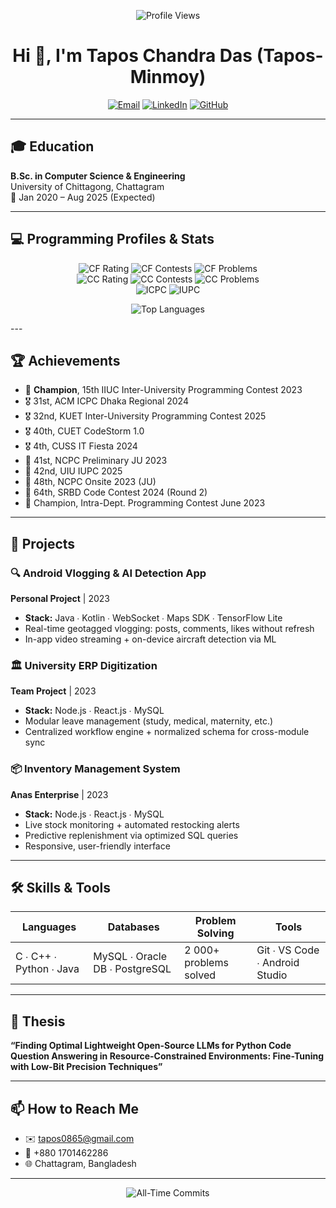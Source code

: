 <p align="center">
  <img src="https://komarev.com/ghpvc/?username=Tapos-Minmoy&style=flat-square" alt="Profile Views" />
</p>

<h1 align="center">Hi 👋, I'm Tapos Chandra Das (Tapos-Minmoy)</h1>
<p align="center">
  <a href="mailto:tapos0865@gmail.com"><img src="https://img.shields.io/badge/Email-D14836?style=for-the-badge&logo=gmail&logoColor=white" alt="Email"></a>
  <a href="https://www.linkedin.com/in/tapos-das-minmoy-ba488a284/"><img src="https://img.shields.io/badge/LinkedIn-0A66C2?style=for-the-badge&logo=linkedin&logoColor=white" alt="LinkedIn"></a>
  <a href="https://github.com/Tapos-Minmoy"><img src="https://img.shields.io/badge/GitHub-181717?style=for-the-badge&logo=github&logoColor=white" alt="GitHub"></a>
</p>

---

## 🎓 Education
**B.Sc. in Computer Science & Engineering**  
University of Chittagong, Chattagram  
📅 Jan 2020 – Aug 2025 (Expected)

---

## 💻 Programming Profiles & Stats

<p align="center">
  <!-- Codeforces -->
   <img src="https://img.shields.io/badge/CF%20Rating–Specialist%201576-blue?style=for-the-badge&logo=codeforces&logoColor=white" alt="CF Rating" />
  <img src="https://img.shields.io/badge/Codeforces–170%20contests-blue?style=for-the-badge&logo=codeforces&logoColor=white" alt="CF Contests" />
  <img src="https://img.shields.io/badge/CF%20Problems–1000%2B%20solved-blue?style=for-the-badge&logo=codeforces&logoColor=white" alt="CF Problems" />

  <br>

  <!-- CodeChef -->
   <img src="https://img.shields.io/badge/CC%20Rating–4★%201879-orange?style=for-the-badge&logo=codechef&logoColor=white" alt="CC Rating" />
  <img src="https://img.shields.io/badge/CodeChef–30%20contests-orange?style=for-the-badge&logo=codechef&logoColor=white" alt="CC Contests" />
  <img src="https://img.shields.io/badge/CC%20Problems–100%2B%20solved-orange?style=for-the-badge&logo=codechef&logoColor=white" alt="CC Problems" />
 
  <br>

  <!-- ICPC & IUPC -->
  <img src="https://img.shields.io/badge/ICPC–2×%20Dhaka%20Region-purple?style=for-the-badge&logo=icpc&logoColor=white" alt="ICPC" />
  <img src="https://img.shields.io/badge/IUPC–20%20national%20contests-green?style=for-the-badge&logo=icpc&logoColor=white" alt="IUPC" />
</p>
  <p align="center">
  <img src="https://github-readme-stats.vercel.app/api/top-langs/?username=Tapos-Minmoy&layout=compact&theme=radical" alt="Top Languages" />
</p>
---

## 🏆 Achievements
- 🏅 **Champion**, 15th IIUC Inter-University Programming Contest 2023  
- 🎖️ 31st, ACM ICPC Dhaka Regional 2024  
- 🎖️ 32nd, KUET Inter-University Programming Contest 2025  
- 🎖️ 40th, CUET CodeStorm 1.0  
- 🎖️ 4th, CUSS IT Fiesta 2024  
- 🥉 41st, NCPC Preliminary JU 2023  
- 🥉 42nd, UIU IUPC 2025  
- 🥉 48th, NCPC Onsite 2023 (JU)  
- 🥉 64th, SRBD Code Contest 2024 (Round 2)  
- 🏅 Champion, Intra-Dept. Programming Contest June 2023

---

## 🚀 Projects

### 🔍 Android Vlogging & AI Detection App  
**Personal Project** | 2023  
- **Stack:** Java ∙ Kotlin ∙ WebSocket ∙ Maps SDK ∙ TensorFlow Lite  
- Real-time geotagged vlogging: posts, comments, likes without refresh  
- In-app video streaming + on-device aircraft detection via ML  

### 🏛️ University ERP Digitization  
**Team Project** | 2023  
- **Stack:** Node.js ∙ React.js ∙ MySQL  
- Modular leave management (study, medical, maternity, etc.)  
- Centralized workflow engine + normalized schema for cross-module sync  

### 📦 Inventory Management System  
**Anas Enterprise** | 2023  
- **Stack:** Node.js ∙ React.js ∙ MySQL  
- Live stock monitoring + automated restocking alerts  
- Predictive replenishment via optimized SQL queries  
- Responsive, user-friendly interface  

---

## 🛠️ Skills & Tools
| Languages             | Databases                     | Problem Solving    | Tools                       |
| --------------------- | ----------------------------- | ------------------ | --------------------------- |
| C ∙ C++ ∙ Python ∙ Java | MySQL ∙ Oracle DB ∙ PostgreSQL | 2 000+ problems solved | Git ∙ VS Code ∙ Android Studio |

---

## 📜 Thesis
**“Finding Optimal Lightweight Open-Source LLMs for Python Code Question Answering in Resource-Constrained Environments: Fine-Tuning with Low-Bit Precision Techniques”**

---

## 📫 How to Reach Me
- ✉️ tapos0865@gmail.com  
- 📱 +880 1701462286  
- 🌐 Chattagram, Bangladesh  

---

<p align="center">
  <!-- Static all-time commits badge -->
  <img src="https://img.shields.io/badge/All--Time%20Commits-90-blue?style=for-the-badge&logo=git&logoColor=white" alt="All-Time Commits" />
</p>

